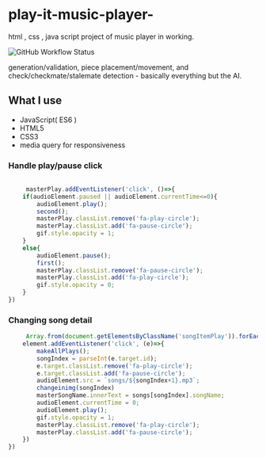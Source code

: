 # play-it-music-player-
html , css , java script project of music player in working.

![GitHub Workflow Status](https://img.shields.io/github/workflow/status/jhlywa/chess.js/Node.js%20CI)

generation/validation, piece placement/movement, and check/checkmate/stalemate
detection - basically everything but the AI.

What I use
------------

* JavaScript( ES6 )
* HTML5
* CSS3
* media query for responsiveness


###  Handle play/pause click

```ts
     
     masterPlay.addEventListener('click', ()=>{
    if(audioElement.paused || audioElement.currentTime<=0){
        audioElement.play();
        second();
        masterPlay.classList.remove('fa-play-circle');
        masterPlay.classList.add('fa-pause-circle');
        gif.style.opacity = 1;
    }
    else{
        audioElement.pause();
        first();
        masterPlay.classList.remove('fa-pause-circle');
        masterPlay.classList.add('fa-play-circle');
        gif.style.opacity = 0;
    }
})

```
### Changing song detail

```ts
     Array.from(document.getElementsByClassName('songItemPlay')).forEach((element)=>{
    element.addEventListener('click', (e)=>{ 
        makeAllPlays();
        songIndex = parseInt(e.target.id);
        e.target.classList.remove('fa-play-circle');
        e.target.classList.add('fa-pause-circle');
        audioElement.src = `songs/${songIndex+1}.mp3`;
        changeinimg(songIndex)
        masterSongName.innerText = songs[songIndex].songName;
        audioElement.currentTime = 0;
        audioElement.play();
        gif.style.opacity = 1;
        masterPlay.classList.remove('fa-play-circle');
        masterPlay.classList.add('fa-pause-circle');
    })
})

```

